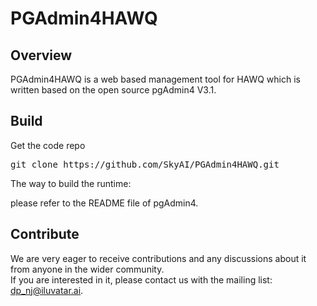 # PGAdmin4HAWQ

## Overview
PGAdmin4HAWQ is a web based management tool for HAWQ which is written based on the open source pgAdmin4 V3.1.  

## Build
Get the code repo
<pre>git clone https://github.com/SkyAI/PGAdmin4HAWQ.git</pre>
The way to build the runtime:

please refer to the README file of pgAdmin4.

## Contribute
We are very eager to receive contributions and any discussions about it from anyone in the wider community.  
If you are interested in it, please contact us with the mailing list: dp_nj@iluvatar.ai.

